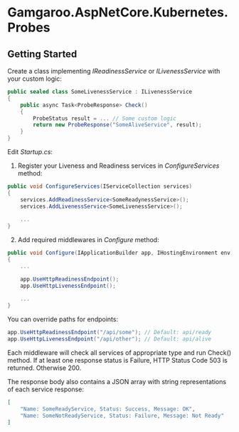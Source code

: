 # Gamgaroo.AspNetCore.Kubernetes.Probes

## Getting Started

Create a class implementing _IReadinessService_ or _ILivenessService_ with your custom logic:

```csharp
public sealed class SomeLivenessService : ILivenessService
{
    public async Task<ProbeResponse> Check()
    {
        ProbeStatus result = ... // Some custom logic
        return new ProbeResponse("SomeAliveService", result);
    }
}
```
Edit _Startup.cs_:

1) Register your Liveness and Readiness services in _ConfigureServices_ method:

```csharp
public void ConfigureServices(IServiceCollection services)
{
    services.AddReadinessService<SomeReadynessService>();
    services.AddLivenessService<SomeLivenessService>();
    
    ...
}
```

2) Add required middlewares in _Configure_ method:

```csharp
public void Configure(IApplicationBuilder app, IHostingEnvironment env)
{
    ...

    app.UseHttpReadinessEndpoint();
    app.UseHttpLivenessEndpoint();
    
    ...
}
```

You can override paths for endpoints:

```csharp
app.UseHttpReadinessEndpoint("/api/some"); // Default: api/ready
app.UseHttpLivenessEndpoint("/api/other"); // Default: api/alive
```

Each middleware will check all services of appropriate type and run Check() method. 
If at least one response status is Failure, HTTP Status Code 503 is returned. Otherwise 200. 

The response body also contains a JSON array with string representations of each service response:

```json
[
    "Name: SomeReadyService, Status: Success, Message: OK",
    "Name: SomeNotReadyService, Status: Failure, Message: Not Ready"
]
```
